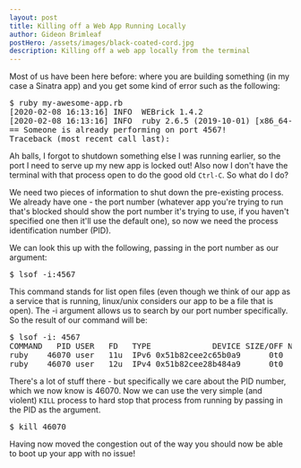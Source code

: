 ```yaml
---
layout: post
title: Killing off a Web App Running Locally
author: Gideon Brimleaf
postHero: /assets/images/black-coated-cord.jpg
description: Killing off a web app locally from the terminal
---
```


Most of us have been here before: where you are building something (in my case a Sinatra app) and you get some kind of error such as the following:

<pre class="p-2 bg-primary text-light">
$ ruby my-awesome-app.rb
[2020-02-08 16:13:16] INFO  WEBrick 1.4.2
[2020-02-08 16:13:16] INFO  ruby 2.6.5 (2019-10-01) [x86_64-darwin19]
== Someone is already performing on port 4567!
Traceback (most recent call last):
</pre>

Ah balls, I forgot to shutdown something else I was running earlier, so the port I need to serve up my new app is locked out!  Also now I don't have the terminal with that process open to do the good old `Ctrl-C`. So what do I do?

We need two pieces of information to shut down the pre-existing process. We already have one - the port number (whatever app you're trying to run that's blocked should show the port number it's trying to use, if you haven't specified one then it'll use the default one), so now we need the process identification number (PID).

We can look this up with the following, passing in the port number as our argument:

<pre class="p-2 bg-primary text-light">
$ lsof -i:4567
</pre>

This command stands for list open files (even though we think of our app as a service that is running, linux/unix considers our app to be a file that is open).  The -i argument allows us to search by our port number specifically. So the result of our command will be:

<pre class="p-2 bg-primary text-light">
$ lsof -i: 4567
COMMAND   PID USER   FD   TYPE             DEVICE SIZE/OFF NODE NAME
ruby    46070 user   11u  IPv6 0x51b82cee2c65b0a9      0t0  TCP localhost:tram (LISTEN)
ruby    46070 user   12u  IPv4 0x51b82cee28b484a9      0t0  TCP localhost:tram (LISTEN)
</pre>

There's a lot of stuff there - but specifically we care about the PID number, which we now know is 46070.  Now we can use the very simple (and violent) `KILL` process to hard stop that process from running by passing in the PID as the argument.

<pre class="p-2 bg-primary text-light">
$ kill 46070
</pre>

Having now moved the congestion out of the way you should now be able to boot up your app with no issue!
